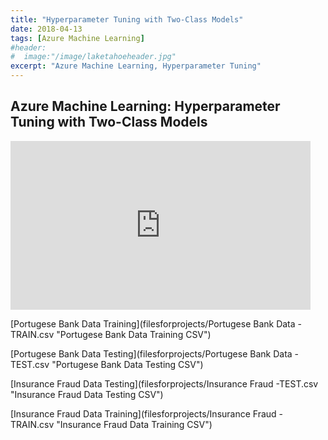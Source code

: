```yaml
---
title: "Hyperparameter Tuning with Two-Class Models"
date: 2018-04-13
tags: [Azure Machine Learning]
#header:
#  image:"/image/laketahoeheader.jpg"
excerpt: "Azure Machine Learning, Hyperparameter Tuning"
---
```

## Azure Machine Learning: Hyperparameter Tuning with Two-Class Models

<iframe width="480" height="270" src="https://voicethread.com/app/player/?threadId=10699436" frameborder="0" allowusermedia allowfullscreen allow="camera https://voicethread.com; microphone https://voicethread.com; fullscreen https://voicethread.com;"></iframe>

[Portugese Bank Data Training](filesforprojects/Portugese Bank Data - TRAIN.csv "Portugese Bank Data Training CSV")

[Portugese Bank Data Testing](filesforprojects/Portugese Bank Data - TEST.csv "Portugese Bank Data Testing CSV")

[Insurance Fraud Data Testing](filesforprojects/Insurance Fraud -TEST.csv "Insurance Fraud Data Testing CSV")

[Insurance Fraud Data Training](filesforprojects/Insurance Fraud - TRAIN.csv "Insurance Fraud Data Training CSV")

